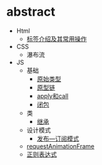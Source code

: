 # abstract
* Html
    * [标签介绍及其常用操作](/HTML_tag/select.md)
* CSS
    * 瀑布流
* JS
    * 基础
        * [原始类型](/JS/Primitive.md)
        * [原型链](/JS/prototype.md)
        * [apply和call](/JS/apply和call.md)
        * [闭包](/JS/闭包.md)
    * 类 
        * [继承](/JS/继承.md)
    * 设计模式
        * [发布—订阅模式](/JS/JavaScript设计模式——发布订阅模式.md)    
    * [requestAnimationFrame](/JS/requestAnimationFrame.md)
    * [正则表达式](/JS/正则表达式.md)
    